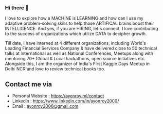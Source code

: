 ### Hi there 👋

I love to explore how a MACHINE is LEARNING and how can I use my adaptive problem-solving skills to help those ARTIFICAL brains boost their INTELLIGENCE. And yes, if you are HIRING, let's connect. I love contributing to the success of organizations which utilize DATA to decipher growth.

Till date, I have interned at 4 different organizations; including World's Leading Financial Services Company & have delivered close to 50 technical talks at International as well as National Conferences, Meetups along with mentoring 70+ Global & Local hackathons, open source initiatives etc.
Alongside this, I am the organizer of India's First Kaggle Days Meetup in Delhi NCR and love to review technical books too.

## Contact me via
- Personal Website : https://ayonroy.ml/contact
- Linkedin : https://www.linkedin.com/in/ayonroy2000/
- Email : ayonroy2000@gmail.com

